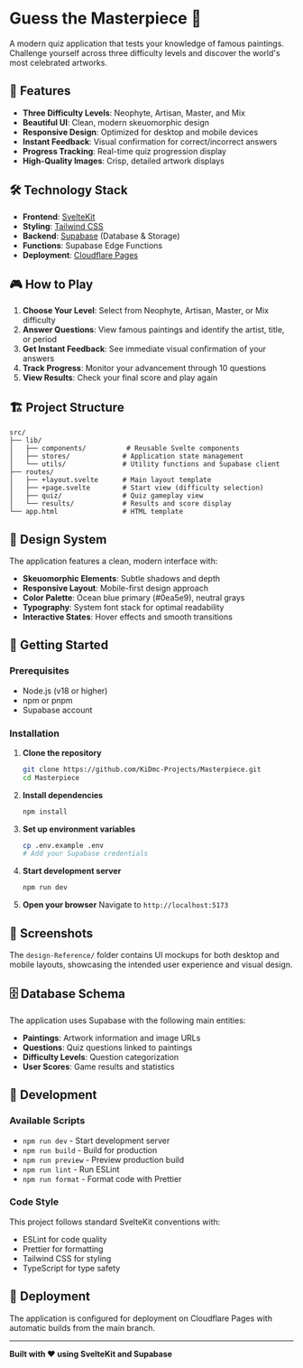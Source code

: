 # Guess the Masterpiece 🎨

A modern quiz application that tests your knowledge of famous paintings. Challenge yourself across three difficulty levels and discover the world's most celebrated artworks.

## 🌟 Features

- **Three Difficulty Levels**: Neophyte, Artisan, Master, and Mix
- **Beautiful UI**: Clean, modern skeuomorphic design
- **Responsive Design**: Optimized for desktop and mobile devices
- **Instant Feedback**: Visual confirmation for correct/incorrect answers
- **Progress Tracking**: Real-time quiz progression display
- **High-Quality Images**: Crisp, detailed artwork displays

## 🛠️ Technology Stack

- **Frontend**: [SvelteKit](https://kit.svelte.dev/)
- **Styling**: [Tailwind CSS](https://tailwindcss.com/)
- **Backend**: [Supabase](https://supabase.com/) (Database & Storage)
- **Functions**: Supabase Edge Functions
- **Deployment**: [Cloudflare Pages](https://pages.cloudflare.com/)

## 🎮 How to Play

1. **Choose Your Level**: Select from Neophyte, Artisan, Master, or Mix difficulty
2. **Answer Questions**: View famous paintings and identify the artist, title, or period
3. **Get Instant Feedback**: See immediate visual confirmation of your answers
4. **Track Progress**: Monitor your advancement through 10 questions
5. **View Results**: Check your final score and play again

## 🏗️ Project Structure

```
src/
├── lib/
│   ├── components/          # Reusable Svelte components
│   ├── stores/             # Application state management
│   └── utils/              # Utility functions and Supabase client
├── routes/
│   ├── +layout.svelte      # Main layout template
│   ├── +page.svelte        # Start view (difficulty selection)
│   ├── quiz/               # Quiz gameplay view
│   └── results/            # Results and score display
└── app.html                # HTML template
```

## 🎨 Design System

The application features a clean, modern interface with:

- **Skeuomorphic Elements**: Subtle shadows and depth
- **Responsive Layout**: Mobile-first design approach
- **Color Palette**: Ocean blue primary (#0ea5e9), neutral grays
- **Typography**: System font stack for optimal readability
- **Interactive States**: Hover effects and smooth transitions

## 🚀 Getting Started

### Prerequisites

- Node.js (v18 or higher)
- npm or pnpm
- Supabase account

### Installation

1. **Clone the repository**
   ```bash
   git clone https://github.com/KiDmc-Projects/Masterpiece.git
   cd Masterpiece
   ```

2. **Install dependencies**
   ```bash
   npm install
   ```

3. **Set up environment variables**
   ```bash
   cp .env.example .env
   # Add your Supabase credentials
   ```

4. **Start development server**
   ```bash
   npm run dev
   ```

5. **Open your browser**
   Navigate to `http://localhost:5173`

## 📱 Screenshots

The `design-Reference/` folder contains UI mockups for both desktop and mobile layouts, showcasing the intended user experience and visual design.

## 🗄️ Database Schema

The application uses Supabase with the following main entities:

- **Paintings**: Artwork information and image URLs
- **Questions**: Quiz questions linked to paintings
- **Difficulty Levels**: Question categorization
- **User Scores**: Game results and statistics

## 🔧 Development

### Available Scripts

- `npm run dev` - Start development server
- `npm run build` - Build for production
- `npm run preview` - Preview production build
- `npm run lint` - Run ESLint
- `npm run format` - Format code with Prettier

### Code Style

This project follows standard SvelteKit conventions with:

- ESLint for code quality
- Prettier for formatting
- Tailwind CSS for styling
- TypeScript for type safety

## 🚀 Deployment

The application is configured for deployment on Cloudflare Pages with automatic builds from the main branch.

---

**Built with ❤️ using SvelteKit and Supabase**